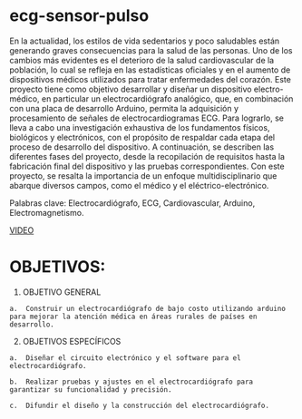 # ecg-sensor-pulso

En la actualidad, los estilos de vida sedentarios y poco saludables están generando graves consecuencias para la salud de las personas. Uno de los cambios más evidentes es el deterioro de la salud cardiovascular de la población, lo cual se refleja en las estadísticas oficiales y en el aumento de dispositivos médicos utilizados para tratar enfermedades del corazón. Este proyecto tiene como objetivo desarrollar y diseñar un dispositivo electro-médico, en particular un electrocardiógrafo analógico, que, en combinación con una placa de desarrollo Arduino, permita la adquisición y procesamiento de señales de electrocardiogramas ECG. Para lograrlo, se lleva a cabo una investigación exhaustiva de los fundamentos físicos, biológicos y electrónicos, con el propósito de respaldar cada etapa del proceso de desarrollo del dispositivo. A continuación, se describen las diferentes fases del proyecto, desde la recopilación de requisitos hasta la fabricación final del dispositivo y las pruebas correspondientes. Con este proyecto, se resalta la importancia de un enfoque multidisciplinario que abarque diversos campos, como el médico y el eléctrico-electrónico.

Palabras clave: Electrocardiógrafo, ECG, Cardiovascular, Arduino, Electromagnetismo. 

[VIDEO](https://www.youtube.com/watch?v=fQ2gvB490mg)

# OBJETIVOS:

  1.	OBJETIVO GENERAL

    a.	Construir un electrocardiógrafo de bajo costo utilizando arduino para mejorar la atención médica en áreas rurales de países en desarrollo.

  2.	OBJETIVOS ESPECÍFICOS

    a.	Diseñar el circuito electrónico y el software para el electrocardiógrafo.

    b.	Realizar pruebas y ajustes en el electrocardiógrafo para garantizar su funcionalidad y precisión.

    c.	Difundir el diseño y la construcción del electrocardiógrafo.

